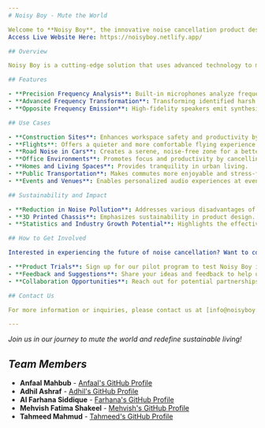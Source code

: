 ```yaml
---
# Noisy Boy - Mute the World

Welcome to **Noisy Boy**, the innovative noise cancellation product designed to redefine your experience in noisy environments. Our mission is to provide a peaceful atmosphere in various settings, ranging from construction sites to flights and urban living spaces.
Access Live Website Here: https://noisyboy.netlify.app/

## Overview

Noisy Boy is a cutting-edge solution that uses advanced technology to mute the world around you. It employs precision frequency analysis, advanced frequency transformation, and opposite frequency emission to create a quieter environment.

## Features

- **Precision Frequency Analysis**: Built-in microphones analyze frequencies, focusing on harsh sounds from specific sources.
- **Advanced Frequency Transformation**: Transforming identified harsh frequencies into precise opposites.
- **Opposite Frequency Emission**: High-fidelity speakers emit synthesized frequencies to cancel out disruptive sounds.

## Use Cases

- **Construction Sites**: Enhances workspace safety and productivity by reducing noise from heavy machinery.
- **Flights**: Offers a quieter and more comfortable flying experience.
- **Road Noise in Cars**: Creates a serene, noise-free zone for a better driving experience.
- **Office Environments**: Promotes focus and productivity by cancelling ambient noise.
- **Homes and Living Spaces**: Provides tranquility in urban living.
- **Public Transportation**: Makes commutes more enjoyable and stress-free.
- **Events and Venues**: Enables personalized audio experiences at events.

## Sustainability and Impact

- **Reduction in Noise Pollution**: Addresses various disadvantages of noise pollution.
- **3D Printed Chassis**: Emphasizes sustainability in product design.
- **Statistics and Industry Growth Potential**: Highlights the effectiveness and market potential.

## How to Get Involved

Interested in experiencing the future of noise cancellation? Want to contribute to the project? Here's how you can get involved:

- **Product Trials**: Sign up for our pilot program to test Noisy Boy in different environments.
- **Feedback and Suggestions**: Share your ideas and feedback to help us improve.
- **Collaboration Opportunities**: Reach out for potential partnerships or collaborations.

## Contact Us

For more information or inquiries, please contact us at [info@noisyboy.com](mailto:info@noisyboy.com). Follow us on social media for the latest updates and news.

---
```


*Join us in our journey to mute the world and redefine sustainable living!*               



## *Team Members* 
- **Anfaal Mahbub** - [Anfaal's GitHub Profile](https://github.com/anfaalmahbub) 
- **Adhil Ashraf** - [Adhil's GitHub Profile](https://github.com/AdhilAshraf12)
- **Al Farhana Siddique** - [Farhana's GitHub Profile](https://github.com/alfarhana25)
- **Mehvish Fatima Shakeel** - [Mehvish's GitHub Profile](https://github.com/mehvishshakeel)
- **Tahmeed Mahmud** - [Tahmeed's GitHub Profile](https://github.com/tahmeedm)
